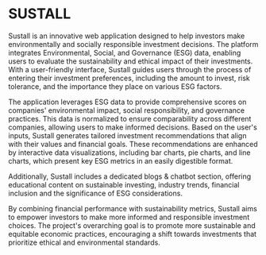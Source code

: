 # SUSTALL
Sustall is an innovative web application designed to help investors make environmentally and socially responsible investment decisions. The platform integrates Environmental, Social, and Governance (ESG) data, enabling users to evaluate the sustainability and ethical impact of their investments. With a user-friendly interface, Sustall guides users through the process of entering their investment preferences, including the amount to invest, risk tolerance, and the importance they place on various ESG factors.

The application leverages ESG data to provide comprehensive scores on companies' environmental impact, social responsibility, and governance practices. This data is normalized to ensure comparability across different companies, allowing users to make informed decisions. Based on the user's inputs, Sustall generates tailored investment recommendations that align with their values and financial goals. These recommendations are enhanced by interactive data visualizations, including bar charts, pie charts, and line charts, which present key ESG metrics in an easily digestible format.

Additionally, Sustall includes a dedicated blogs & chatbot section, offering educational content on sustainable investing, industry trends, financial inclusion and the significance of ESG considerations.

By combining financial performance with sustainability metrics, Sustall aims to empower investors to make more informed and responsible investment choices. The project's overarching goal is to promote more sustainable and equitable economic practices, encouraging a shift towards investments that prioritize ethical and environmental standards.








